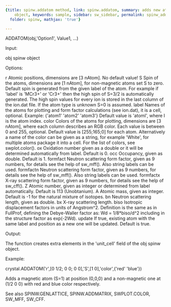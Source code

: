 ```yaml
---
{title: spinw.addatom method, link: spinw.addatom, summary: adds new atom to an spinw
    object, keywords: sample, sidebar: sw_sidebar, permalink: spinw_addatom.html,
  folder: spinw, mathjax: 'true'}

---
```

 
ADDATOM(obj,'Option1', Value1, ...)
 
Input:
 
obj       spinw object
 
Options:
 
r         Atomic positions, dimensions are [3 nAtom]. No default value!
S         Spin of the atoms, dimensions are [1 nAtom], for non-magnetic
          atoms set S to zero. Default spin is generated from the given
          label of the atom. For example if 'label' is 'MCr3+' or 'Cr3+'
          then the high spin of S=3/2 is automatically generated. The
          high spin values for every ion is stored in the last column of
          the ion.dat file. If the atom type is unknown S=0 is assumed.
label     Names of the atoms for plotting and form factor
          calculations (see ion.dat), it is a cell, optional.
          Example:
          {'atom1' 'atom2' 'atom3'}
          Default value is 'atomI', where I is the atom index.
color     Colors of the atoms for plotting, dimensions are [3 nAtom],
          where each column describes an RGB color. Each value is between
          0 and 255, optional. Default value is [255;165;0] for each
          atom.
          Alternatively a name of the color can be given as a string, for
          example 'White', for multiple atoms package it into a cell. For
          the list of colors, see swplot.color().
ox        Oxidation number given as a double or it will be determined
          automatically from label. Default is 0.
occ       Occupancy, given as double. Default is 1.
formfact  Neutron scattering form factor, given as 9 numbers, for details
          see the help of sw_mff(). Also string labels can be used.
formfactn  Neutron scattering form factor, given as 9 numbers, for details
          see the help of sw_mff(). Also string labels can be used.
formfactx X-ray scattering form factor, given as 9 numbers, for details
          see the help of sw_cff().
Z         Atomic number, given as integer or determined from label
          automatically. Default is 113 (Unobtanium).
A         Atomic mass, given as integer. Default is -1 for the natural
          mixture of isotopes.
bn        Neutron scattering length, given as double.
bx        X-ray scattering length.
biso      Isotropic displacement factors in units of Angstrom^2.
          Definition is the same as in FullProf, defining the
          Debye-Waller factor as:
              Wd = 1/8*biso/d^2
          including in the structure factor as exp(-2Wd).
update    If true, existing atom with the same label and position as a
          new one will be updated. Default is true.
    
Output:
 
The function creates extra elements in the 'unit_cell' field of the obj
spinw object.
 
Example:
 
crystal.ADDATOM('r',[0 1/2; 0 0; 0 0],'S',[1 0],'color',{'red' 'blue'})
 
Adds a magnetic atom (S=1) at position (0,0,0) and a non-magnetic one at
(1/2 0 0) with red and blue color respectively.
 
See also SPINW.GENLATTICE, SPINW.ADDMATRIX, SWPLOT.COLOR, SW_MFF, SW_CFF.
 

